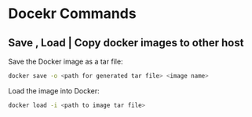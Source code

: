 # Docekr Commands

## Save , Load | Copy docker images to other host

Save the Docker image as a tar file:

```sh
docker save -o <path for generated tar file> <image name>
```

Load the image into Docker:

```sh
docker load -i <path to image tar file>
```
